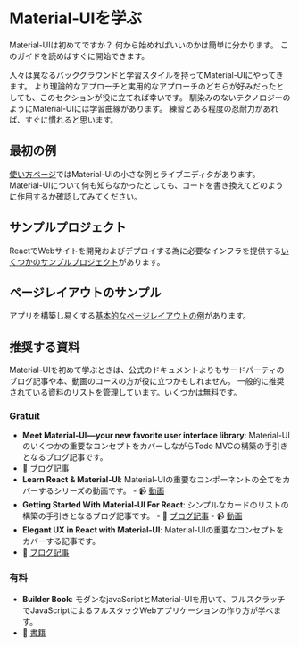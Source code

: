 # Material-UIを学ぶ

<p class="description">Material-UIは初めてですか？ 何から始めればいいのかは簡単に分かります。 このガイドを読めばすぐに開始できます。</p>

人々は異なるバックグラウンドと学習スタイルを持ってMaterial-UIにやってきます。 より理論的なアプローチと実用的なアプローチのどちらが好みだったとしても、このセクションが役に立てれば幸いです。 馴染みのないテクノロジーのようにMaterial-UIには学習曲線があります。 練習とある程度の忍耐力があれば、すぐに慣れると思います。

## 最初の例

[使い方ページ](/getting-started/usage/#quick-start)ではMaterial-UIの小さな例とライブエディタがあります。 Material-UIについて何も知らなかったとしても、コードを書き換えてどのように作用するか確認してみてください。

## サンプルプロジェクト

ReactでWebサイトを開発およびデプロイする為に必要なインフラを提供する[いくつかのサンプルプロジェクト](/getting-started/example-projects/)があります。

## ページレイアウトのサンプル

アプリを構築し易くする[基本的なページレイアウトの例](/getting-started/page-layout-examples/)があります。

## 推奨する資料

Material-UIを初めて学ぶときは、公式のドキュメントよりもサードパーティのブログ記事や本、動画のコースの方が役に立つかもしれません。 一般的に推奨されている資料のリストを管理しています。いくつかは無料です。

### Gratuit

- **Meet Material-UI — your new favorite user interface library**: Material-UIのいくつかの重要なコンセプトをカバーしながらTodo MVCの構築の手引きとなるブログ記事です。 
 - 📝 [ブログ記事](https://medium.freecodecamp.org/meet-your-material-ui-your-new-favorite-user-interface-library-6349a1c88a8c)
- **Learn React & Material-UI**: Material-UIの重要なコンポーネントの全てをカバーするシリーズの動画です。 - 📹 [動画](https://www.youtube.com/watch?v=xm4LX5fJKZ8&list=PLcCp4mjO-z98WAu4sd0eVha1g-NMfzHZk)
- **Getting Started With Material-UI For React**: シンプルなカードのリストの構築の手引きとなるブログ記事です。 - 📝 [ブログ記事](https://medium.com/codingthesmartway-com-blog/getting-started-with-material-ui-for-react-material-design-for-react-364b2688b555) - 📹 [動画](https://www.youtube.com/watch?v=PWadEeOuv5o)
- **Elegant UX in React with Material-UI**: Material-UIの重要なコンセプトをカバーする記事です。 
 - 📝 [ブログ記事](https://alligator.io/react/material-ui/)

### 有料

- **Builder Book**: モダンなjavaScriptとMaterial-UIを用いて、フルスクラッチでJavaScriptによるフルスタックWebアプリケーションの作り方が学べます。 
 - 📘 [書籍](https://builderbook.org/book)